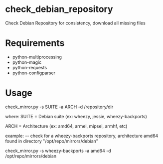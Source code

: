check_debian_repository
=======================

Check Debian Repository for consistency, download all missing files

Requirements
============

* python-multiprocessing
* python-magic
* python-requests
* python-configparser

Usage
=====

  check_mirror.py -s SUITE -a ARCH -d /repository/dir


where:
 SUITE = Debian suite (ex: wheezy, jessie, wheezy-backports)

 ARCH = Architecture (ex: amd64, armel, mipsel, armhf, etc)

example:
-- check for a wheezy-backports repository, architecture amd64 found in directory "/opt/repo/mirrors/debian"

check_mirror.py -s wheezy-backports -a amd64 -d /opt/repo/mirrors/debian

